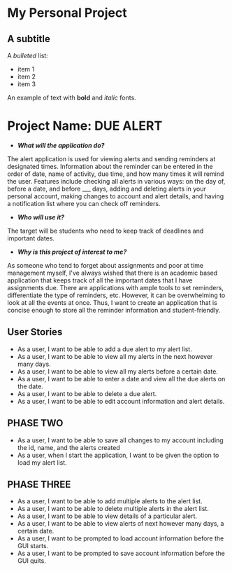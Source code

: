 # My Personal Project

## A subtitle

A *bulleted* list:
- item 1
- item 2
- item 3

An example of text with **bold** and *italic* fonts.

# Project Name: DUE ALERT


- ***What will the application do?***

The alert application is used for viewing alerts and sending reminders at designated times. Information about the 
reminder can be entered in the order of date, name of activity, due time, and how many times it will remind the user. 
Features include checking all alerts in various ways: on the day of, before a date, and before ___ days, adding and 
deleting alerts in your personal account, making changes to account and alert details, and having a notification list 
where you can check off reminders.



- ***Who will use it?***

The target will be students who need to keep track of deadlines and important dates.

- ***Why is this project of interest to me?***

As someone who tend to forget about assignments and poor at time management myself, I've always wished that there is an
academic based application that keeps track of all the important dates that I have assignments due. There are 
applications with ample tools to set reminders, differentiate the type of reminders, etc. However, it can be 
overwhelming to look at all the events at once. Thus, I want to create an application that is concise enough to store
all the reminder information and student-friendly.


## User Stories

- As a user, I want to be able to add a due alert to my alert list.
- As a user, I want to be able to view all my alerts in the next 
however many days.
- As a user, I want to be able to view all my alerts before a certain date.
- As a user, I want to be able to enter a date and view all the due alerts
on the date.
- As a user, I want to be able to delete a due alert.
- As a user, I want to be able to edit account information and alert details.

## PHASE TWO 
- As a user, I want to be able to save all changes to my account including the id, name, and the alerts created
- As a user, when I start the application, I want to be given the option to load my alert list.

## PHASE THREE
- As a user, I want to be able to add multiple alerts to the alert list.
- As a user, I want to be able to delete multiple alerts in the alert list.
- As a user, I want to be able to view details of a particular alert.
- As a user, I want to be able to view alerts of next however many days, a certain date.
- As a user, I want to be prompted to load account information before the GUI starts.
- As a user, I want to be prompted to save account information before the GUI quits.


